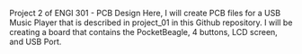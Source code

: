 Project 2 of ENGI 301 - PCB Design
Here, I will create PCB files for a USB Music Player that is described in project_01 in this Github repository. I will be creating a board that contains the PocketBeagle, 4 buttons, LCD screen, and USB Port.
